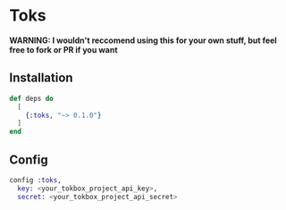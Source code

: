 # Toks

**WARNING: I wouldn't reccomend using this for your own stuff, but feel free to fork or PR if you want**

## Installation

```elixir
def deps do
  [
    {:toks, "~> 0.1.0"}
  ]
end
```

## Config
```elixir
config :toks,
  key: <your_tokbox_project_api_key>,
  secret: <your_tokbox_project_api_secret>
```